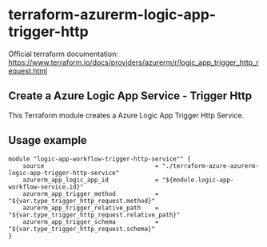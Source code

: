 # terraform-azurerm-logic-app-trigger-http

Official terraform documentation: <https://www.terraform.io/docs/providers/azurerm/r/logic_app_trigger_http_request.html>

## Create a Azure Logic App Service - Trigger Http

This Terraform module creates a Azure Logic App Trigger Http Service.

## Usage example

```hcl
module "logic-app-workflow-trigger-http-service"" {
    source                               = "./terraform-azure-azurerm-logic-app-trigger-http-service"
    azurerm_app_logic_app_id             = "${module.logic-app-workflow-service.id}"
    azurerm_app_trigger_method           = "${var.type_trigger_http_request.method}"
    azurerm_app_trigger_relative_path    = "${var.type_trigger_http_request.relative_path}"
    azurerm_app_trigger_schema           = "${var.type_trigger_http_request.schema}"
}
```